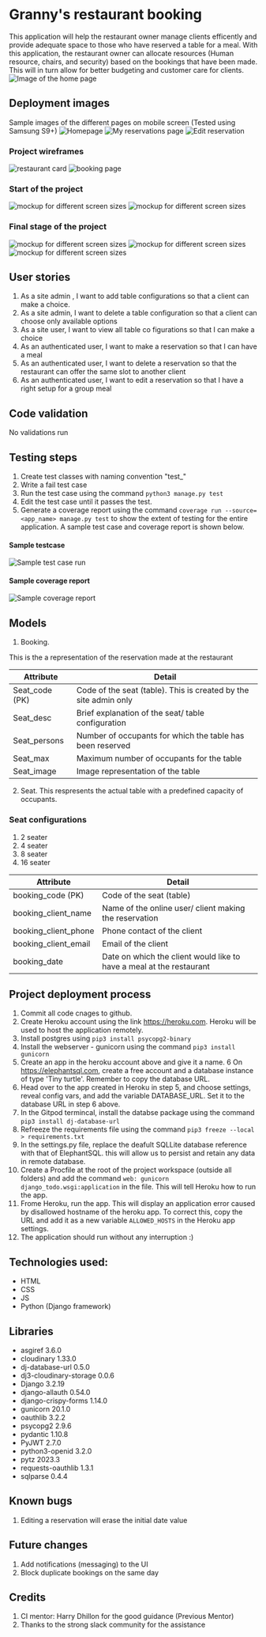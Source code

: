 
# Granny's restaurant booking

This application will help the restaurant owner manage clients efficently and provide adequate space to those who have reserved a table for a meal. With this application, the restaurant owner can allocate resources (Human resource, chairs, and security) based on the bookings that have been made. This will in turn allow for better budgeting and customer care for clients.
![Image of the home page](https://res.cloudinary.com/dr7uvhdmd/image/upload/v1701744400/Capture_xuo7tu.png)

## Deployment images
Sample images of the different pages on mobile screen (Tested using Samsung S9+)
![Homepage](https://res.cloudinary.com/dr7uvhdmd/image/upload/v1701741695/IMG-20231205-WA0002_cykvbd.jpg)
![My reservations page](https://res.cloudinary.com/dr7uvhdmd/image/upload/v1701741695/IMG-20231205-WA0005_vf85fl.jpg)
![Edit reservation](https://res.cloudinary.com/dr7uvhdmd/image/upload/v1701741695/IMG-20231205-WA0003_jiquur.jpg)


### Project wireframes
![restaurant card](https://res.cloudinary.com/dr7uvhdmd/image/upload/v1701483661/granny_restaurant/resturant_card_lkkl2m.png)
![booking page](https://res.cloudinary.com/dr7uvhdmd/image/upload/v1701483669/granny_restaurant/booking_form_a0jlyu.png)

### Start of the project

![mockup for different screen sizes](https://res.cloudinary.com/dr7uvhdmd/image/upload/v1686133085/state_2_pe8x6c.jpg)
![mockup for different screen sizes](https://res.cloudinary.com/dr7uvhdmd/image/upload/v1686133085/state_3_aqughl.jpg)

### Final stage of the project

![mockup for different screen sizes](https://res.cloudinary.com/dr7uvhdmd/image/upload/v1686133799/resva_q0c2lf.jpg)
![mockup for different screen sizes](https://res.cloudinary.com/dr7uvhdmd/image/upload/v1686133799/resvahhh_t8gih9.jpg)
![mockup for different screen sizes](https://res.cloudinary.com/dr7uvhdmd/image/upload/v1686133085/state_2_pe8x6c.jpg)


## User stories
1. As a site admin , I want to add table configurations so that a client can make a choice.
2. As a site admin, I want to delete a table configuration so that a client can choose only available options
3. As a site user, I want to view all table co figurations so that I can make a choice
4. As an authenticated user, I want to make a reservation so that I can have a meal
5. As an authenticated user, I want to delete a reservation so that the restaurant can offer the same slot to another client
6. As an authenticated user, I want to edit a reservation so that I have a right setup for a group meal

## Code validation
No validations run

## Testing steps
1. Create test classes with naming convention "test_<classname>"
2. Write a fail test case 
3. Run the test case using the command ```python3 manage.py test```
4. Edit the test case until it passes the test.
5. Generate a coverage report using the command ```coverage run --source=<app_name> manage.py test``` to show the extent of testing for the entire application. A sample test case and coverage report is shown below.

#### Sample testcase
![Sample test case run](https://res.cloudinary.com/dr7uvhdmd/image/upload/v1701736917/test_case_result_uoo2cz.png)
#### Sample coverage report

![Sample coverage report](https://res.cloudinary.com/dr7uvhdmd/image/upload/v1701736917/coverage_report_yl9m6q.png)

## Models
1. Booking. 

This is the a representation of the reservation made at the restaurant 

| Attribute | Detail |
|-----------------|-----------------|
| Seat_code (PK)   | Code of the seat (table). This is created by the site admin only   |
| Seat_desc | Brief explanation of the seat/ table configuration    |
| Seat_persons    | Number of occupants for which the table has been reserved  |
| Seat_max  | Maximum number of occupants for the table  |
| Seat_image   | Image representation of the table   |



2. Seat.
This respresents the actual table with a predefined capacity of occupants.


### Seat configurations
1. 2 seater
2. 4 seater
3. 8 seater
4. 16 seater

| Attribute | Detail |
|-----------------|-----------------|
| booking_code (PK)   | Code of the seat (table)  |
| booking_client_name | Name of the online user/ client making the reservation    |
| booking_client_phone    | Phone contact of the client  |
| booking_client_email  | Email of the client  |
| booking_date   | Date on which the client would like to have a meal at the restaurant  |


## Project deployment process
1. Commit all code cnages to github.
2. Create Heroku account using the link https://heroku.com. Heroku will be used to host the application remotely.
3. Install postgres using ```pip3 install psycopg2-binary```
4. Install the webserver - gunicorn using the command ```pip3 install gunicorn```
5. Create an app in the heroku account above and give it a name.
6 On https://elephantsql.com, create a free account and a database instance of type 'Tiny turtle'. Remember to copy the database URL.
7. Head over to the app created in Heroku in step 5, and choose settings, reveal config vars, and add the variable DATABASE_URL. Set it to the database URL in step 6 above.
8. In the Gitpod termincal, install the databse package using the command ```pip3 install dj-database-url```
9. Refreeze the requirements file using the command ```pip3 freeze --local > requirements.txt```
10. In the settings.py file, replace the deafult SQLLite database reference with that of ElephantSQL. this will allow us to persist and retain any data in remote database.
11. Create a Procfile at the root of the project workspace (outside all folders) and add the command ```web: gunicorn django_todo.wsgi:application``` in the file. This will tell Heroku how to run the app.
12. Frome Heroku, run the app. This will display an application error caused by disallowed hostname of the heroku app. To correct this, copy the URL and add it as a new variable ```ALLOWED_HOSTS``` in the Heroku app settings.
13. The application should run without any interruption :)


## Technologies used:
- HTML
- CSS
- JS
- Python (Django framework)
## Libraries
- asgiref 3.6.0
- cloudinary 1.33.0
- dj-database-url 0.5.0
- dj3-cloudinary-storage 0.0.6
- Django 3.2.19
- django-allauth 0.54.0
- django-crispy-forms 1.14.0
- gunicorn 20.1.0
- oauthlib 3.2.2
- psycopg2 2.9.6
- pydantic 1.10.8
- PyJWT 2.7.0
- python3-openid 3.2.0
- pytz 2023.3
- requests-oauthlib 1.3.1
- sqlparse 0.4.4

## Known bugs
1. Editing a reservation will erase the initial date value

## Future changes
1. Add notifications (messaging) to the UI
2. Block duplicate bookings on the same day


##  Credits
1. CI mentor: Harry Dhillon for the good guidance (Previous Mentor)
2. Thanks to the strong slack community for the assistance


